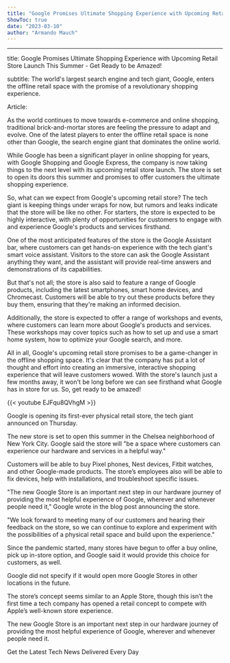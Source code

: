 ```yaml
---
title: "Google Promises Ultimate Shopping Experience with Upcoming Retail Store Launch This Summer - Get Ready to be Amazed!"
ShowToc: true 
date: "2023-03-10"
author: "Armando Mauch"
---
```

*****
title: Google Promises Ultimate Shopping Experience with Upcoming Retail Store Launch This Summer - Get Ready to be Amazed!

subtitle: The world's largest search engine and tech giant, Google, enters the offline retail space with the promise of a revolutionary shopping experience.

Article:

As the world continues to move towards e-commerce and online shopping, traditional brick-and-mortar stores are feeling the pressure to adapt and evolve. One of the latest players to enter the offline retail space is none other than Google, the search engine giant that dominates the online world.

While Google has been a significant player in online shopping for years, with Google Shopping and Google Express, the company is now taking things to the next level with its upcoming retail store launch. The store is set to open its doors this summer and promises to offer customers the ultimate shopping experience.

So, what can we expect from Google's upcoming retail store? The tech giant is keeping things under wraps for now, but rumors and leaks indicate that the store will be like no other. For starters, the store is expected to be highly interactive, with plenty of opportunities for customers to engage with and experience Google's products and services firsthand.

One of the most anticipated features of the store is the Google Assistant bar, where customers can get hands-on experience with the tech giant's smart voice assistant. Visitors to the store can ask the Google Assistant anything they want, and the assistant will provide real-time answers and demonstrations of its capabilities.

But that's not all; the store is also said to feature a range of Google products, including the latest smartphones, smart home devices, and Chromecast. Customers will be able to try out these products before they buy them, ensuring that they're making an informed decision.

Additionally, the store is expected to offer a range of workshops and events, where customers can learn more about Google's products and services. These workshops may cover topics such as how to set up and use a smart home system, how to optimize your Google search, and more.

All in all, Google's upcoming retail store promises to be a game-changer in the offline shopping space. It's clear that the company has put a lot of thought and effort into creating an immersive, interactive shopping experience that will leave customers wowed. With the store's launch just a few months away, it won't be long before we can see firsthand what Google has in store for us. So, get ready to be amazed!

{{< youtube EJFqu8QVhgM >}} 




Google is opening its first-ever physical retail store, the tech giant announced on Thursday. 

 

The new store is set to open this summer in the Chelsea neighborhood of New York City. Google said the store will "be a space where customers can experience our hardware and services in a helpful way." 

 

Customers will be able to buy Pixel phones, Nest devices, Fitbit watches, and other Google-made products. The store’s employees also will be able to fix devices, help with installations, and troubleshoot specific issues. 

 

"The new Google Store is an important next step in our hardware journey of providing the most helpful experience of Google, wherever and whenever people need it," Google wrote in the blog post announcing the store. 

 

"We look forward to meeting many of our customers and hearing their feedback on the store, so we can continue to explore and experiment with the possibilities of a physical retail space and build upon the experience."

 

Since the pandemic started, many stores have begun to offer a buy online, pick up in-store option, and Google said it would provide this choice for customers, as well. 

 

Google did not specify if it would open more Google Stores in other locations in the future. 

 

The store’s concept seems similar to an Apple Store, though this isn’t the first time a tech company has opened a retail concept to compete with Apple’s well-known store experience. 

 
The new Google Store is an important next step in our hardware journey of providing the most helpful experience of Google, wherever and whenever people need it.
 

Get the Latest Tech News Delivered Every Day




